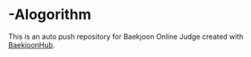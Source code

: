 # -Alogorithm
This is an auto push repository for Baekjoon Online Judge created with [BaekjoonHub](https://github.com/BaekjoonHub/BaekjoonHub).
